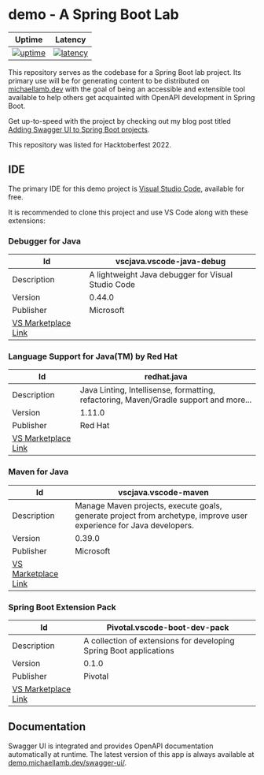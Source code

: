 # demo - A Spring Boot Lab

| Uptime | Latency |
| --- | --- |
| [![uptime](https://status.michaellamb.dev/api/badge/10/uptime/24)](https://demo.michaellamb.dev/swagger-ui/) | [![latency](https://status.michaellamb.dev/api/badge/10/ping/24)](https://demo.michaellamb.dev/swagger-ui/) |

This repository serves as the codebase for a Spring Boot lab project. Its primary use will be for generating content to be distributed on [michaellamb.dev](https://michaellamb.dev) with the goal of being an accessible and extensible tool available to help others get acquainted with OpenAPI development in Spring Boot.

Get up-to-speed with the project by checking out my blog post titled [Adding Swagger UI to Spring Boot projects](https://michaellamb.dev/spring/2022/09/15/spring-boot-swagger-ui-redux.html).

This repository was listed for Hacktoberfest 2022.

## IDE

The primary IDE for this demo project is [Visual Studio Code](https://code.visualstudio.com/), available for free.

It is recommended to clone this project and use VS Code along with these extensions:

### Debugger for Java

| Id | vscjava.vscode-java-debug |
| - | - |
| Description | A lightweight Java debugger for Visual Studio Code |
| Version | 0.44.0 |
| Publisher | Microsoft |
| [VS Marketplace Link](https://marketplace.visualstudio.com/items?itemName=vscjava.vscode-java-debug) | |

### Language Support for Java(TM) by Red Hat

| Id | redhat.java |
| - | - |
| Description | Java Linting, Intellisense, formatting, refactoring, Maven/Gradle support and more... |
| Version | 1.11.0 |
| Publisher| Red Hat |
| [VS Marketplace Link](https://marketplace.visualstudio.com/items?itemName=redhat.java) | |

### Maven for Java

| Id | vscjava.vscode-maven |
| - | - |
| Description | Manage Maven projects, execute goals, generate project from archetype, improve user experience for Java developers. |
| Version | 0.39.0 |
| Publisher | Microsoft |
| [VS Marketplace Link](https://marketplace.visualstudio.com/items?itemName=vscjava.vscode-maven) | |

### Spring Boot Extension Pack

| Id | Pivotal.vscode-boot-dev-pack |
| - | - |
| Description | A collection of extensions for developing Spring Boot applications |
| Version | 0.1.0 |
| Publisher | Pivotal |
| [VS Marketplace Link](https://marketplace.visualstudio.com/items?itemName=Pivotal.vscode-boot-dev-pack) | |

## Documentation

Swagger UI is integrated and provides OpenAPI documentation automatically at runtime. The latest version of this app is always available at [demo.michaellamb.dev/swagger-ui/](https://demo.michaellamb.dev/swagger-ui/).

